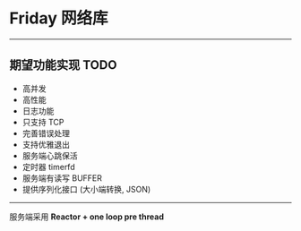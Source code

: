 # Friday 网络库

---

## 期望功能实现 TODO

- 高并发
- 高性能
- 日志功能
- 只支持 TCP
- 完善错误处理
- 支持优雅退出
- 服务端心跳保活
- 定时器 timerfd
- 服务端有读写 BUFFER 
- 提供序列化接口 (大小端转换, JSON)


---

服务端采用 **Reactor + one loop pre thread**

